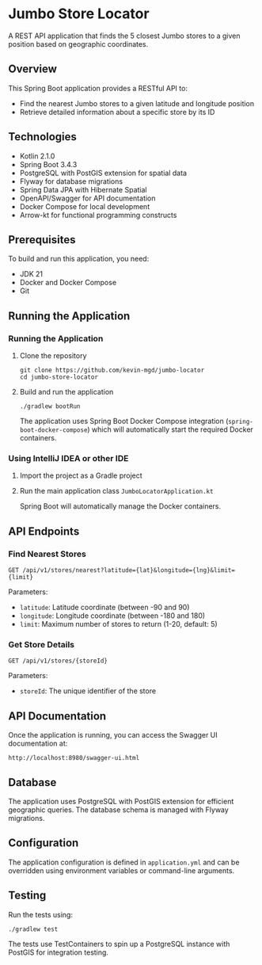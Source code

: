 # Jumbo Store Locator

A REST API application that finds the 5 closest Jumbo stores to a given position based on geographic coordinates.

## Overview

This Spring Boot application provides a RESTful API to:
- Find the nearest Jumbo stores to a given latitude and longitude position
- Retrieve detailed information about a specific store by its ID

## Technologies

- Kotlin 2.1.0
- Spring Boot 3.4.3
- PostgreSQL with PostGIS extension for spatial data
- Flyway for database migrations
- Spring Data JPA with Hibernate Spatial
- OpenAPI/Swagger for API documentation
- Docker Compose for local development
- Arrow-kt for functional programming constructs

## Prerequisites

To build and run this application, you need:
- JDK 21
- Docker and Docker Compose
- Git

## Running the Application

### Running the Application

1. Clone the repository
   ```
   git clone https://github.com/kevin-mgd/jumbo-locator 
   cd jumbo-store-locator
   ```

2. Build and run the application
   ```
   ./gradlew bootRun
   ```

   The application uses Spring Boot Docker Compose integration (`spring-boot-docker-compose`) which will automatically start the required Docker containers.

### Using IntelliJ IDEA or other IDE

1. Import the project as a Gradle project
2. Run the main application class `JumboLocatorApplication.kt`

   Spring Boot will automatically manage the Docker containers.

## API Endpoints

### Find Nearest Stores

```
GET /api/v1/stores/nearest?latitude={lat}&longitude={lng}&limit={limit}
```

Parameters:
- `latitude`: Latitude coordinate (between -90 and 90)
- `longitude`: Longitude coordinate (between -180 and 180)
- `limit`: Maximum number of stores to return (1-20, default: 5)

### Get Store Details

```
GET /api/v1/stores/{storeId}
```

Parameters:
- `storeId`: The unique identifier of the store

## API Documentation

Once the application is running, you can access the Swagger UI documentation at:
```
http://localhost:8980/swagger-ui.html
```

## Database

The application uses PostgreSQL with PostGIS extension for efficient geographic queries. The database schema is managed with Flyway migrations.

## Configuration

The application configuration is defined in `application.yml` and can be overridden using environment variables or command-line arguments.

## Testing

Run the tests using:
```
./gradlew test
```

The tests use TestContainers to spin up a PostgreSQL instance with PostGIS for integration testing.
